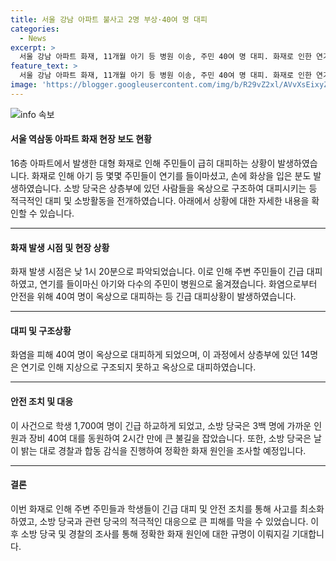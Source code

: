 ```yaml
---
title: 서울 강남 아파트 불사고 2명 부상·40여 명 대피
categories:
  - News
excerpt: >
  서울 강남 아파트 화재, 11개월 아기 등 병원 이송, 주민 40여 명 대피. 화재로 인한 연기를 마신 아이와 주민들의 대피 상황. 화재로 피해를 입은 주민들과 소방대원들의 상황. 인근 초등학교 학생의 긴급 하교. 소방 당국의 노력으로 2시간 만에 화재를 진압하고 대피 완료. YTN 유서현입니다.
feature_text: >
  서울 강남 아파트 화재, 11개월 아기 등 병원 이송, 주민 40여 명 대피. 화재로 인한 연기를 마신 아이와 주민들의 대피 상황. 화재로 피해를 입은 주민들과 소방대원들의 상황. 인근 초등학교 학생의 긴급 하교. 소방 당국의 노력으로 2시간 만에 화재를 진압하고 대피 완료. YTN 유서현입니다.
image: 'https://blogger.googleusercontent.com/img/b/R29vZ2xl/AVvXsEixyZcFfHzMRdzZMjFBmAUKJYCLCGyLL1o632UiGVXcaFdKo_bkvkuCioo0uUKlGfBVcT3P84aROyZIXSBEx3Aw5nCQ3pTgDom1WDC4m8eifvWiAmWEEVb4x6G_l8C0QH225ldMjyaFvpxGEBGNO37VmDTDMHGhJPq73UglMfDca1-0aw/s1600/blogspot.png'
---
```


<p><img src="https://blogger.googleusercontent.com/img/b/R29vZ2xl/AVvXsEixyZcFfHzMRdzZMjFBmAUKJYCLCGyLL1o632UiGVXcaFdKo_bkvkuCioo0uUKlGfBVcT3P84aROyZIXSBEx3Aw5nCQ3pTgDom1WDC4m8eifvWiAmWEEVb4x6G_l8C0QH225ldMjyaFvpxGEBGNO37VmDTDMHGhJPq73UglMfDca1-0aw/s1600/blogspot.png" alt="info 속보" /></p>

<h4>서울 역삼동 아파트 화재 현장 보도 현황</h4>

<p>16층 아파트에서 발생한 대형 화재로 인해 주민들이 급히 대피하는 상황이 발생하였습니다. 화재로 인해 아기 등 몇몇 주민들이 연기를 들이마셨고, 손에 화상을 입은 분도 발생하였습니다. 소방 당국은 상층부에 있던 사람들을 옥상으로 구조하여 대피시키는 등 적극적인 대피 및 소방활동을 전개하였습니다. 아래에서 상황에 대한 자세한 내용을 확인할 수 있습니다.</p>

<hr />

<h4>화재 발생 시점 및 현장 상황</h4>

<p>화재 발생 시점은 낮 1시 20분으로 파악되었습니다. 이로 인해 주변 주민들이 긴급 대피하였고, 연기를 들이마신 아기와 다수의 주민이 병원으로 옮겨졌습니다. 화염으로부터 안전을 위해 40여 명이 옥상으로 대피하는 등 긴급 대피상황이 발생하였습니다.</p>

<hr />

<h4>대피 및 구조상황</h4>

<p>화염을 피해 40여 명이 옥상으로 대피하게 되었으며, 이 과정에서 상층부에 있던 14명은 연기로 인해 지상으로 구조되지 못하고 옥상으로 대피하였습니다.</p>

<hr />

<h4>안전 조치 및 대응</h4>

<p>이 사건으로 학생 1,700여 명이 긴급 하교하게 되었고, 소방 당국은 3백 명에 가까운 인원과 장비 40여 대를 동원하여 2시간 만에 큰 불길을 잡았습니다. 또한, 소방 당국은 날이 밝는 대로 경찰과 합동 감식을 진행하여 정확한 화재 원인을 조사할 예정입니다.</p>

<hr />

<h4>결론</h4>

<p>이번 화재로 인해 주변 주민들과 학생들이 긴급 대피 및 안전 조치를 통해 사고를 최소화하였고, 소방 당국과 관련 당국의 적극적인 대응으로 큰 피해를 막을 수 있었습니다. 이후 소방 당국 및 경찰의 조사를 통해 정확한 화재 원인에 대한 규명이 이뤄지길 기대합니다.</p>

<p data-ke-size="size16">&nbsp;</p>

